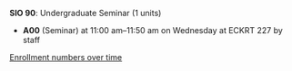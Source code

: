 **SIO 90**: Undergraduate Seminar (1 units)

- **A00** (Seminar) at 11:00 am–11:50 am on Wednesday at ECKRT 227 by staff

[Enrollment numbers over time](./SIO90.tsv)
